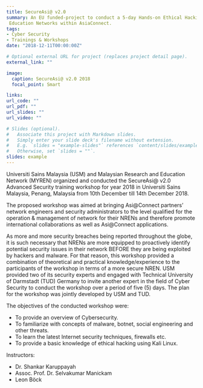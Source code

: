 ```yaml
---
title: SecureAsi@ v2.0
summary: An EU funded-project to conduct a 5-day Hands-on Ethical Hacking Workshop for members of National Research
 Education Networks within AsiaConnect.
tags:
- Cyber Security
- Trainings & Workshops
date: "2018-12-11T00:00:00Z"

# Optional external URL for project (replaces project detail page).
external_link: ""

image:
  caption: SecureAsi@ v2.0 2018
  focal_point: Smart

links:
url_code: ""
url_pdf: ""
url_slides: ""
url_video: ""

# Slides (optional).
#   Associate this project with Markdown slides.
#   Simply enter your slide deck's filename without extension.
#   E.g. `slides = "example-slides"` references `content/slides/example-slides.md`.
#   Otherwise, set `slides = ""`.
slides: example
---
```


Universiti Sains Malaysia (USM) and Malaysian Research and Education Network (MYREN)
organized and conducted the SecureAsi@ v2.0 Advanced Security training workshop for
year 2018 in Universiti Sains Malaysia, Penang, Malaysia from 10th December till 14th
December 2018.

The proposed workshop was aimed at bringing Asi@Connect partners’ network engineers
and security administrators to the level qualified for the operation & management of
network for their NRENs and therefore promote international collaborations as well as
Asi@Connect applications.

As more and more security breaches being reported throughout the globe, it is such
necessary that NRENs are more equipped to proactively identify potential security issues in
their network BEFORE they are being exploited by hackers and malware. For that reason,
this workshop provided a combination of theoretical and practical knowledge/experience
to the participants of the workshop in terms of a more secure NREN.
USM provided two of its security experts and engaged with Technical University of
Darmstadt (TUD) Germany to invite another expert in the field of Cyber Security to
conduct the workshop over a period of five (5) days. The plan for the workshop was jointly
developed by USM and TUD.

The objectives of the conducted workshop were:
- To provide an overview of Cybersecurity.
- To familiarize with concepts of malware, botnet, social engineering and other
threats.
- To learn the latest Internet security techniques, firewalls etc.
- To provide a basic knowledge of ethical hacking using Kali Linux.

Instructors:
- Dr. Shankar Karuppayah
- Assoc. Prof. Dr. Selvakumar Manickam
- Leon Böck
